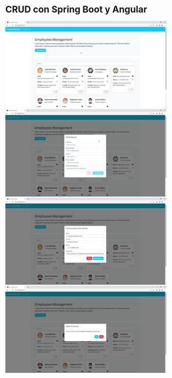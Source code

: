 # CRUD con Spring Boot y Angular

![](screenshots/employees.png)
![](screenshots/create.png)
![](screenshots/update.png)
![](screenshots/delete.png)